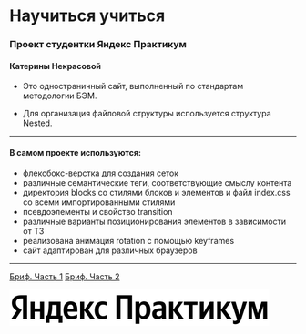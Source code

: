 # Научиться учиться
### Проект студентки Яндекс Практикум
#### Катерины Некрасовой

* Это одностраничный сайт, выполненный по стандартам методологии БЭМ.

* Для организация файловой структуры используется структура Nested.
_______

#### В самом проекте используются:

* флексбокс-верстка для создания сеток
* различные семантические теги, соответствующие смыслу контента
* директория blocks со стилями блоков и элементов и файл index.css со всеми импортированными стилями
* псевдоэлементы и свойство transition
* различные варианты позиционирования элементов в зависимости от ТЗ
* реализована анимация rotation с помощью keyframes
* сайт адаптирован для различных браузеров
_______

[Бриф. Часть 1](https://code.s3.yandex.net/web-developer/project-1/sprint-1-brief.pdf)
[Бриф. Часть 2](https://code.s3.yandex.net/web-developer/project-1/sprint-2-brief.pdf)

[![Яндекс лого](https://github.com/californikate/how-to-learn/blob/main/images/logo_place_header.svg)](https://practicum.yandex.ru/)

